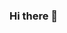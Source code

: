 ### Hi there 👋

<!--
**AvishkarParab/AvishkarParab** is a ✨ _special_ ✨ repository because its `README.md` (this file) appears on your GitHub profile.

Here are some ideas to get you started:

- 🔭 I’m currently working on MERN Projects
- 🌱 I’m currently learning React Native
- 👯 I’m looking to collaborate on Develpoers
- 👨‍💻 All of my projects are: Here
- 💬 Ask me about MERN,MongoDB,Java,Web Developing
-📫 How to reach me: Email: aviparab72733@gmail.com and Instagram: @avishkar_parab_31
- 😄 Pronouns: Avishkar
- ⚡ Fun fact: Challenges are like errors they wont go until we face them
-->
